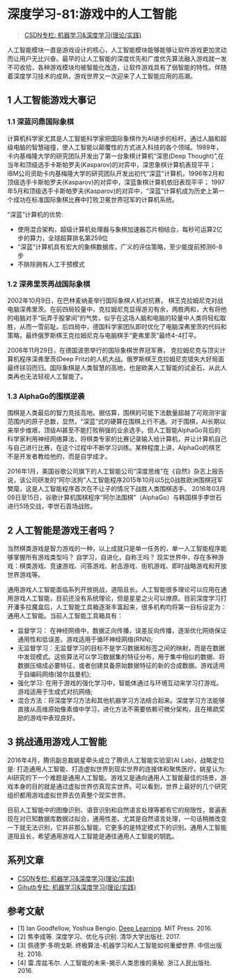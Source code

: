 # 深度学习-81:游戏中的人工智能

> [CSDN专栏: 机器学习&深度学习(理论/实践)](https://blog.csdn.net/column/details/27839.html)

人工智能模块一直是游戏设计的核心，人工智能模块能够能够让软件游戏更加灵动而让用户无比兴奋。最早的让人工智能的深度优先和广度优先算法融入游戏就一发不可收拾，各种游戏模块均被智能化改造，让软件游戏具有了弱智能的特性。伴随着深度学习技术的成熟，游戏世界又一次迎来了人工智能应用的高潮。

## 1 人工智能游戏大事记

### 1.1 深蓝问鼎国际象棋

计算机科学家尤其是人工智能科学家把国际象棋作为AI进步的标杆。通过人脑和超级电脑的智慧碰撞，使人工智能以颠覆性的方式进入科技的各个领域。1989年，卡内基梅隆大学的研究团队开发出了第一台象棋计算机“深思(Deep Thought)”,在当年和顶级选手卡斯帕罗夫(Kasparov)的对弈中，深思象棋计算机表现平平； IBM公司资助卡内基梅隆大学的研究团队开发出初代“深蓝”计算机，1996年2月和顶级选手卡斯帕罗夫(Kasparov)的对弈中，深蓝象棋计算机依旧表现平平； 1997年5月和顶级选手卡斯帕罗夫(Kasparov)的对弈中，“深蓝”计算机成为历史上第一个成功在标准国际象棋比赛中打败卫冕世界冠军的计算机系统。

“深蓝”计算机的优势:

- 使用混合架构，超级计算机处理器与象棋加速器芯片相结合，每秒可运算2亿步的算力，全球超算排名第259位
- “深蓝”计算机具有宏大的象棋数据库，广义的评估策略，至少能提前预测6-8步
- 不排除拥有人工干预模式

### 1.2 深弗里茨再战国际象棋

2002年10月9日，在巴林麦纳麦举行国际象棋人机对抗赛， 棋王克拉姆尼克对战电脑深弗里茨。在前四局较量中，克拉姆尼克显得游刃有余，两胜两和，大有将他的电脑对手“玩弄于股掌间”的气势，似乎在这场人脑和电脑的较量中人类将轻松取胜，从而一雪前耻。后四局中，德国科学家团队即时优化了电脑深弗里茨的代码和策略，最终俄罗斯棋王克拉姆尼克与电脑棋手“更弗里茨”最终4-4打平。

2006年11月29日，在德国波恩举行的国际象棋世界冠军赛， 克拉姆尼克与顶尖计算机程序深弗里茨(Deep Fritz)的人机大战。俄罗斯棋王克拉姆尼克错失大好局面最终铩羽而归。国际象棋是人类智慧的高地，也是欧美人工智能的试金石，从此人类再也无法轻视人工智能了。

### 1.3 AlphaGo的围棋逆袭

围棋是人类最后的智力竞技高地。据估算，围棋的可能下法数量超越了可观测宇宙范围内的原子总数，显然，“深蓝”式的硬算在围棋上行不通。对于围棋，AI长期以来举步维艰，顶级AI甚至不能打败稍强的业余选手。但人工智能AlphaGo背后的科学家利用神经网络算法，将棋类专家的比赛记录输入给计算机，并让计算机自己与自己进行比赛，在这个过程中不断学习训练。某种程度上讲，AlphaGo的棋艺不是开发者教给他的，而是自学成才。

2016年1月，美国谷歌公司旗下的人工智能公司“深度思维”在《自然》杂志上报告说，该公司研发的“阿尔法狗”人工智能程序2015年10月以5比0战胜欧洲围棋冠军樊麾，这是人工智能程序首次在不让子的情况下战胜人类围棋选手。
2016年03月09日至15日，谷歌计算机围棋程序“阿尔法围棋”（AlphaGo）与韩国棋手李世石进行5场交战，李世石首场战败。

## 2 人工智能是游戏王者吗？

当然棋类游戏是智力游戏的一种，以上成就只是单一任务的，单一人工智能程序能够掌握所有游戏类型吗？ 自学习，自进化，自称王吗？ 现实世界中，存在多种游戏：棋类游戏、竞速游戏、问答游戏、射击游戏、街机游戏、即时战略游戏和开放世界游戏等。

通用游戏人工智能面临系列开放挑战，道阻且长。人工智能很多理论可以应用在通用游戏人工智能，目前还没有系统理论，但是星星之火可以燎原。目前深度学习打开潘多拉魔盒后，人工智能工具箱逐渐丰富起来，很多机构均将第一目标设定为： 通用人工智能。当前人工智能工具箱具有：

- 监督学习： 在神经网络中，数据正向传播，误差反向传播，逐渐优化网络保证通用性和低误差。游戏适用于循环神经网络(RNN);
- 无监督学习：无监督学习的目标不是学习数据和标签之间的映射，而是在数据中发现模式。这些算法可以学习数据集的特征分布，用于集中相似的数据、将数据压缩成必要特征，或者创建具备原始数据特征的新的合成数据。游戏适用于自编码网络(玻尔兹曼机);
- 强化学习: 在用于游戏的强化学习中，智能体通过与环境互动来学习打游戏。游戏适用于生成式对抗网络;
- 混合方法：将深度学习方法和其他机器学习方法结合起来。深度学习方法能够直接从高维原始像素值中学习，进化方法不需要依赖可微分架构，且在稀疏奖励的游戏中表现良好。

## 3 挑战通用游戏人工智能

2016年4月，腾讯副总裁姚星牵头成立了腾讯人工智能实验室(AI Lab)，战略定位是: 打造通用人工智能、打造虚拟世界到现实世界的连接体和聚焦医疗。姚星认为: AI研究的下一个难题是通用人工智能。游戏又是通向通用人工智能最佳的场景，游戏本身的目的就是通过虚拟世界仿真现实世界。可以看到，世界上最好的几个研究组织都用游戏虚拟世界去仿真整个现实世界。

目前人工智能中的图像识别、语音识别和自然语言处理等都有它的局限性，普遍表现在对已知数据库数据过拟合，通用性差。尤其是自然语言处理，一句话稍微改变一下就无法识别，它并非那么智能，它更多的是特定模式下的识别。通用人工智能道阻且长，希望通用游戏人工智能是通往通用人工智能的钥匙。

## 系列文章

- [CSDN专栏: 机器学习&深度学习(理论/实践)](https://blog.csdn.net/column/details/27839.html)
- [Gihutb专栏: 机器学习&深度学习(理论/实践)](https://github.com/media-tm/MTOpenML)

## 参考文献

- [1] Ian Goodfellow, Yoshua Bengio. [Deep Learning](http://www.deeplearningbook.org/). MIT Press. 2016.
- [2] 焦李成等. 深度学习、优化与识别. 清华大学出版社. 2017.
- [3] 佩德罗·多明戈斯. 终极算法-机器学习和人工智能如何重塑世界. 中信出版社. 2018.
- [4] 雷.库兹韦尔. 人工智能的未来-揭示人类思维的奥秘.  浙江人民出版社. 2016.